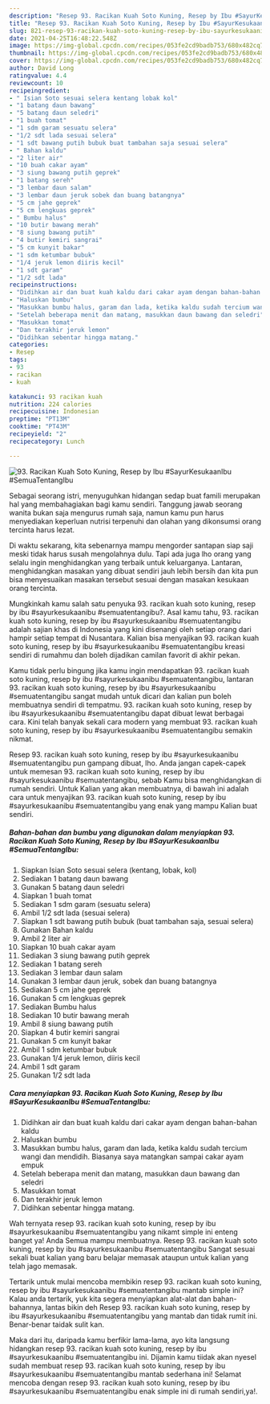 ```yaml
---
description: "Resep 93. Racikan Kuah Soto Kuning, Resep by Ibu #SayurKesukaanIbu #SemuaTentangIbu yang lezat Untuk Jualan"
title: "Resep 93. Racikan Kuah Soto Kuning, Resep by Ibu #SayurKesukaanIbu #SemuaTentangIbu yang lezat Untuk Jualan"
slug: 821-resep-93-racikan-kuah-soto-kuning-resep-by-ibu-sayurkesukaanibu-semuatentangibu-yang-lezat-untuk-jualan
date: 2021-04-25T16:48:22.548Z
image: https://img-global.cpcdn.com/recipes/053fe2cd9badb753/680x482cq70/93-racikan-kuah-soto-kuning-resep-by-ibu-sayurkesukaanibu-semuatentangibu-foto-resep-utama.jpg
thumbnail: https://img-global.cpcdn.com/recipes/053fe2cd9badb753/680x482cq70/93-racikan-kuah-soto-kuning-resep-by-ibu-sayurkesukaanibu-semuatentangibu-foto-resep-utama.jpg
cover: https://img-global.cpcdn.com/recipes/053fe2cd9badb753/680x482cq70/93-racikan-kuah-soto-kuning-resep-by-ibu-sayurkesukaanibu-semuatentangibu-foto-resep-utama.jpg
author: David Long
ratingvalue: 4.4
reviewcount: 10
recipeingredient:
- " Isian Soto sesuai selera kentang lobak kol"
- "1 batang daun bawang"
- "5 batang daun seledri"
- "1 buah tomat"
- "1 sdm garam sesuatu selera"
- "1/2 sdt lada sesuai selera"
- "1 sdt bawang putih bubuk buat tambahan saja sesuai selera"
- " Bahan kaldu"
- "2 liter air"
- "10 buah cakar ayam"
- "3 siung bawang putih geprek"
- "1 batang sereh"
- "3 lembar daun salam"
- "3 lembar daun jeruk sobek dan buang batangnya"
- "5 cm jahe geprek"
- "5 cm lengkuas geprek"
- " Bumbu halus"
- "10 butir bawang merah"
- "8 siung bawang putih"
- "4 butir kemiri sangrai"
- "5 cm kunyit bakar"
- "1 sdm ketumbar bubuk"
- "1/4 jeruk lemon diiris kecil"
- "1 sdt garam"
- "1/2 sdt lada"
recipeinstructions:
- "Didihkan air dan buat kuah kaldu dari cakar ayam dengan bahan-bahan kaldu"
- "Haluskan bumbu"
- "Masukkan bumbu halus, garam dan lada, ketika kaldu sudah tercium wangi dan mendidih. Biasanya saya matangkan sampai cakar ayam empuk"
- "Setelah beberapa menit dan matang, masukkan daun bawang dan seledri"
- "Masukkan tomat"
- "Dan terakhir jeruk lemon"
- "Didihkan sebentar hingga matang."
categories:
- Resep
tags:
- 93
- racikan
- kuah

katakunci: 93 racikan kuah 
nutrition: 224 calories
recipecuisine: Indonesian
preptime: "PT13M"
cooktime: "PT43M"
recipeyield: "2"
recipecategory: Lunch

---
```



![93. Racikan Kuah Soto Kuning, Resep by Ibu #SayurKesukaanIbu #SemuaTentangIbu](https://img-global.cpcdn.com/recipes/053fe2cd9badb753/680x482cq70/93-racikan-kuah-soto-kuning-resep-by-ibu-sayurkesukaanibu-semuatentangibu-foto-resep-utama.jpg)

Sebagai seorang istri, menyuguhkan hidangan sedap buat famili merupakan hal yang membahagiakan bagi kamu sendiri. Tanggung jawab seorang  wanita bukan saja mengurus rumah saja, namun kamu pun harus menyediakan keperluan nutrisi terpenuhi dan olahan yang dikonsumsi orang tercinta harus lezat.

Di waktu  sekarang, kita sebenarnya mampu mengorder santapan siap saji meski tidak harus susah mengolahnya dulu. Tapi ada juga lho orang yang selalu ingin menghidangkan yang terbaik untuk keluarganya. Lantaran, menghidangkan masakan yang dibuat sendiri jauh lebih bersih dan kita pun bisa menyesuaikan masakan tersebut sesuai dengan masakan kesukaan orang tercinta. 



Mungkinkah kamu salah satu penyuka 93. racikan kuah soto kuning, resep by ibu #sayurkesukaanibu #semuatentangibu?. Asal kamu tahu, 93. racikan kuah soto kuning, resep by ibu #sayurkesukaanibu #semuatentangibu adalah sajian khas di Indonesia yang kini disenangi oleh setiap orang dari hampir setiap tempat di Nusantara. Kalian bisa menyajikan 93. racikan kuah soto kuning, resep by ibu #sayurkesukaanibu #semuatentangibu kreasi sendiri di rumahmu dan boleh dijadikan camilan favorit di akhir pekan.

Kamu tidak perlu bingung jika kamu ingin mendapatkan 93. racikan kuah soto kuning, resep by ibu #sayurkesukaanibu #semuatentangibu, lantaran 93. racikan kuah soto kuning, resep by ibu #sayurkesukaanibu #semuatentangibu sangat mudah untuk dicari dan kalian pun boleh membuatnya sendiri di tempatmu. 93. racikan kuah soto kuning, resep by ibu #sayurkesukaanibu #semuatentangibu dapat dibuat lewat berbagai cara. Kini telah banyak sekali cara modern yang membuat 93. racikan kuah soto kuning, resep by ibu #sayurkesukaanibu #semuatentangibu semakin nikmat.

Resep 93. racikan kuah soto kuning, resep by ibu #sayurkesukaanibu #semuatentangibu pun gampang dibuat, lho. Anda jangan capek-capek untuk memesan 93. racikan kuah soto kuning, resep by ibu #sayurkesukaanibu #semuatentangibu, sebab Kamu bisa menghidangkan di rumah sendiri. Untuk Kalian yang akan membuatnya, di bawah ini adalah cara untuk menyajikan 93. racikan kuah soto kuning, resep by ibu #sayurkesukaanibu #semuatentangibu yang enak yang mampu Kalian buat sendiri.

<!--inarticleads1-->

##### Bahan-bahan dan bumbu yang digunakan dalam menyiapkan 93. Racikan Kuah Soto Kuning, Resep by Ibu #SayurKesukaanIbu #SemuaTentangIbu:

1. Siapkan  Isian Soto sesuai selera (kentang, lobak, kol)
1. Sediakan 1 batang daun bawang
1. Gunakan 5 batang daun seledri
1. Siapkan 1 buah tomat
1. Sediakan 1 sdm garam (sesuatu selera)
1. Ambil 1/2 sdt lada (sesuai selera)
1. Siapkan 1 sdt bawang putih bubuk (buat tambahan saja, sesuai selera)
1. Gunakan  Bahan kaldu
1. Ambil 2 liter air
1. Siapkan 10 buah cakar ayam
1. Sediakan 3 siung bawang putih geprek
1. Sediakan 1 batang sereh
1. Sediakan 3 lembar daun salam
1. Gunakan 3 lembar daun jeruk, sobek dan buang batangnya
1. Sediakan 5 cm jahe geprek
1. Gunakan 5 cm lengkuas geprek
1. Sediakan  Bumbu halus
1. Sediakan 10 butir bawang merah
1. Ambil 8 siung bawang putih
1. Siapkan 4 butir kemiri sangrai
1. Gunakan 5 cm kunyit bakar
1. Ambil 1 sdm ketumbar bubuk
1. Gunakan 1/4 jeruk lemon, diiris kecil
1. Ambil 1 sdt garam
1. Gunakan 1/2 sdt lada




<!--inarticleads2-->

##### Cara menyiapkan 93. Racikan Kuah Soto Kuning, Resep by Ibu #SayurKesukaanIbu #SemuaTentangIbu:

1. Didihkan air dan buat kuah kaldu dari cakar ayam dengan bahan-bahan kaldu
1. Haluskan bumbu
1. Masukkan bumbu halus, garam dan lada, ketika kaldu sudah tercium wangi dan mendidih. Biasanya saya matangkan sampai cakar ayam empuk
1. Setelah beberapa menit dan matang, masukkan daun bawang dan seledri
1. Masukkan tomat
1. Dan terakhir jeruk lemon
1. Didihkan sebentar hingga matang.




Wah ternyata resep 93. racikan kuah soto kuning, resep by ibu #sayurkesukaanibu #semuatentangibu yang nikamt simple ini enteng banget ya! Anda Semua mampu membuatnya. Resep 93. racikan kuah soto kuning, resep by ibu #sayurkesukaanibu #semuatentangibu Sangat sesuai sekali buat kalian yang baru belajar memasak ataupun untuk kalian yang telah jago memasak.

Tertarik untuk mulai mencoba membikin resep 93. racikan kuah soto kuning, resep by ibu #sayurkesukaanibu #semuatentangibu mantab simple ini? Kalau anda tertarik, yuk kita segera menyiapkan alat-alat dan bahan-bahannya, lantas bikin deh Resep 93. racikan kuah soto kuning, resep by ibu #sayurkesukaanibu #semuatentangibu yang mantab dan tidak rumit ini. Benar-benar taidak sulit kan. 

Maka dari itu, daripada kamu berfikir lama-lama, ayo kita langsung hidangkan resep 93. racikan kuah soto kuning, resep by ibu #sayurkesukaanibu #semuatentangibu ini. Dijamin kamu tiidak akan nyesel sudah membuat resep 93. racikan kuah soto kuning, resep by ibu #sayurkesukaanibu #semuatentangibu mantab sederhana ini! Selamat mencoba dengan resep 93. racikan kuah soto kuning, resep by ibu #sayurkesukaanibu #semuatentangibu enak simple ini di rumah sendiri,ya!.

